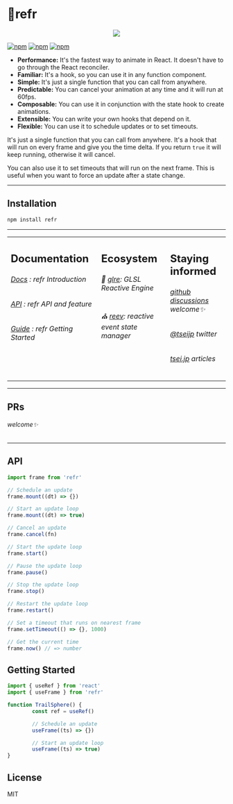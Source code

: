# 🔮refr

<p align="center">
<a href="https://refr.tsei.jp">
  <img alt=" " src="https://refr.tsei.jp/img/REFR.gif"></img>
</a>
</p>

[![npm](https://img.shields.io/npm/v/refr.svg)](https://www.npmjs.com/package/refr)
[![npm](https://img.shields.io/npm/dm/refr.svg)](https://www.npmjs.com/package/refr)
[![npm](https://img.shields.io/npm/l/refr.svg)](https://www.npmjs.com/package/refr)

- **Performance:** It's the fastest way to animate in React. It doesn't have to go through the React reconciler.
- **Familiar:** It's a hook, so you can use it in any function component.
- **Simple:** It's just a single function that you can call from anywhere.
- **Predictable:** You can cancel your animation at any time and it will run at 60fps.
- **Composable:** You can use it in conjunction with the state hook to create animations.
- **Extensible:** You can write your own hooks that depend on it.
- **Flexible:** You can use it to schedule updates or to set timeouts.

It's just a single function that you can call from anywhere. It's a hook that will run on every frame and give you the time delta. If you return `true` it will keep running, otherwise it will cancel.

You can also use it to set timeouts that will run on the next frame. This is useful when you want to force an update after a state change.

---

## Installation

```ruby
npm install refr
```

---

<table>
<td width="1000px" valign="top">

## Documentation

###### [Docs][docs] : refr Introduction

###### [API][api] : refr API and feature

###### [Guide][guide] : refr Getting Started

[docs]: https://refr.tsei.jp/docs
[api]: https://refr.tsei.jp/api
[guide]: https://refr.tsei.jp/guide

</td>
<td width="1000px" valign="top">

## Ecosystem

###### 🌇 [glre][glre]: GLSL Reactive Engine

###### ⛪️ [reev][reev]: reactive event state manager

[glre]: https://github.com/tseijp/refr
[reev]: https://github.com/tseijp/reev

</td>
<td width="1000px" valign="top">

## Staying informed

###### [github discussions][github] welcome✨

###### [@tseijp][twitter] twitter

###### [tsei.jp][articles] articles

[github]: https://github.com/tseijp/refr/discussions
[twitter]: https://twitter.com/tseijp
[articles]: https://tsei.jp/articles

</td>
</table>

---

## PRs

###### welcome✨

---

## API

```ts
import frame from 'refr'

// Schedule an update
frame.mount((dt) => {})

// Start an update loop
frame.mount((dt) => true)

// Cancel an update
frame.cancel(fn)

// Start the update loop
frame.start()

// Pause the update loop
frame.pause()

// Stop the update loop
frame.stop()

// Restart the update loop
frame.restart()

// Set a timeout that runs on nearest frame
frame.setTimeout(() => {}, 1000)

// Get the current time
frame.now() // => number
```

## Getting Started

```ts
import { useRef } from 'react'
import { useFrame } from 'refr'

function TrailSphere() {
        const ref = useRef()

        // Schedule an update
        useFrame((ts) => {})

        // Start an update loop
        useFrame((ts) => true)
}
```

## License

MIT
